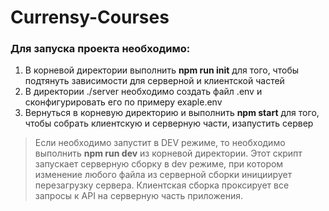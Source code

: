 Currensy-Courses
================

### Для запуска проекта необходимо:
1. В корневой директории выполнить **npm run init** для того, чтобы подтянуть зависимости для серверной и клиентской частей
2. В директории ./server необходимо создать файл .env и сконфигурировать его по примеру exaple.env
3. Вернуться в корневую директорию и выполнить **npm start** для того, чтобы собрать клиентскую и серверную части, изапустить сервер

> Если необходимо запустит в DEV режиме, то необходимо выполнить **npm run dev** из корневой директории.
Этот скрипт запускает серверную сборку в dev режиме, при котором изменение любого файла из серверной сборки инициирует
перезагрузку сервера. Клиентская сборка проксирует все запросы к API на серверную часть приложения.